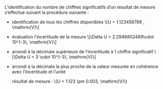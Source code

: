 L’identification du nombre de chiffres significatifs d’un résultat de
mesure s’effectue suivant la procédure suivante :

-   identification de tous les chiffres disponibles
    \\[U = 1.123456789 \, \mathrm{V}\\]

-   évaluation l’incertitude de la mesure
    \\[\Delta U = 2.2946802489\cdot 10^{-3}\, \mathrm{V}\\]

-   arrondi à la décimale supérieure de l’incertitude à 1 chiffre
    significatif \\[\Delta U = 3 \cdot 10^{-3}\, \mathrm{V}\\]

-   arrondi à la décimale la plus proche de la valeur mesurée en
    cohérence avec l’incertitude et l’unité

    résultat de mesure : \\(U = 1.123 \pm 0.003\, \mathrm{V}\\)

